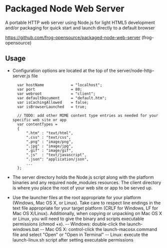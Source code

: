 Packaged Node Web Server
====================

A portable HTTP web server using Node.js for light HTML5 development and/or packaging for quick start and launch directly to a default browser

https://github.com/frog-opensource/packaged-node-web-server (frog-opensource)


Usage
--------------------

- Configuration options are located at the top of the server/node-http-server.js file

		var hostName			= "localhost";
		var port				= 80;
		var webroot				= "client";
		var defaultDocument		= "default.htm";
		var isCachingAllowed	= false;
		var isBrowserLaunched	= true;

        // TODO: add other MIME content type entries as needed for your specific web site or app
        var contentTypes = 
        {
            ".htm" : "text/html",
            ".css" : "text/css",
            ".png" : "image/png",
            ".jpg" : "image/jpg",
            ".gif" : "image/gif",
            ".js"  : "text/javascript",
            ".json": "application/json",
            ...
        };

- The server directory holds the Node.js script along with the platform binaries and any required node_modules resources. The client directory is where you place the root of your web site or app to be served up.

- Use the launcher files at the root appropriate for your platform (Windows, Mac OS X, or Linux). Take care to respect line endings in the text file appropriate for your target platform (CRLF for Windows, LF for Mac OS X/Linux). Additionally, when copying or unpacking on Mac OS X or Linux, you will need to give the binary and scripts executable permissions (chmod +x).
-- Windows: double-click the launch-windows.bat
-- Mac OS X: control-click the launch-macosx.command file and select "Open" or "Open in Terminal" 
-- Linux: execute the launch-linux.sh script after setting executable permissions
